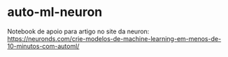 # auto-ml-neuron
Notebook de apoio para artigo no site da neuron:
https://neuronds.com/crie-modelos-de-machine-learning-em-menos-de-10-minutos-com-automl/
